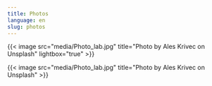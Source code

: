 ```yaml
---
title: Photos
language: en
slug: photos
---
```


{{< image src="media/Photo_lab.jpg" title="Photo by Ales Krivec on Unsplash" lightbox="true" >}}

{{< image src="media/Photo_lab.jpg" title="Photo by Ales Krivec on Unsplash" >}}
